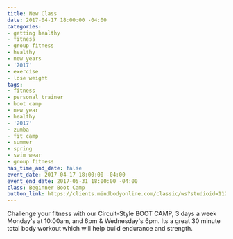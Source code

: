 ```yaml
---
title: New Class
date: 2017-04-17 18:00:00 -04:00
categories:
- getting healthy
- fitness
- group fitness
- healthy
- new years
- '2017'
- exercise
- lose weight
tags:
- fitness
- personal trainer
- boot camp
- new year
- healthy
- '2017'
- zumba
- fit camp
- summer
- spring
- swim wear
- group fitness
has_time_and_date: false
event_date: 2017-04-17 18:00:00 -04:00
event_end_date: 2017-05-31 18:00:00 -04:00
class: Beginner Boot Camp
button_link: https://clients.mindbodyonline.com/classic/ws?studioid=112719&stype=-8&sTG=28&sVT=21
---
```




Challenge your fitness with our Circuit-Style BOOT CAMP,  3 days a week Monday's at 10:00am, and 6pm & Wednesday's 6pm. Its a great 30 minute total body workout which will help build endurance and strength. 
